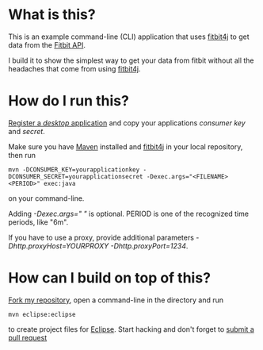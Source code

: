 What is this?
==============

This is an example command-line (CLI) application that uses [fitbit4j][0] to get data from the [Fitbit API][1].

I build it to show the simplest way to get your data from fitbit without all the headaches that come from using [fitbit4j][0].

How do I run this?
==================

[Register a *desktop* application][3] and copy your applications *consumer key* and *secret*.

Make sure you have [Maven][2] installed and [fitbit4j][0] in your local repository, then run

    mvn -DCONSUMER_KEY=yourapplicationkey -DCONSUMER_SECRET=yourapplicationsecret -Dexec.args="<FILENAME> <PERIOD>" exec:java

on your command-line.

Adding *-Dexec.args="<FILENAME> <PERIOD>"* is optional. PERIOD is one of the recognized time periods, like "6m".

If you have to use a proxy, provide additional parameters *-Dhttp.proxyHost=YOURPROXY -Dhttp.proxyPort=1234*.

How can I build on top of this?
===============================

[Fork my repository][4], open a command-line in the directory and run

    mvn eclipse:eclipse

to create project files for [Eclipse][5]. Start hacking and don't forget to [submit a pull request][6]




[0]: https://github.com/Fitbit/fitbit4j
[1]: http://dev.fitbit.com/
[2]: http://maven.apache.org/ 
[3]: https://dev.fitbit.com/apps
[4]: https://github.com/MoriTanosuke/fitbit-cli-example/fork
[5]: http://eclipse.org/
[6]: https://github.com/MoriTanosuke/fitbit-cli-example/pulls
